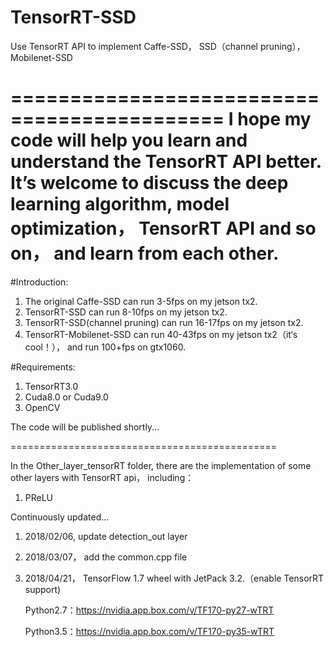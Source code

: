 # TensorRT-SSD
Use TensorRT API to implement Caffe-SSD， SSD（channel pruning）， Mobilenet-SSD

============================================
I hope my code will help you learn and understand the TensorRT API better. It’s welcome to discuss the deep learning algorithm, model optimization， TensorRT API and so on， and learn from each other.
==============================================================================

#Introduction:

1. The original Caffe-SSD can run 3-5fps on my jetson tx2.
2. TensorRT-SSD can run 8-10fps on my jetson tx2.
3. TensorRT-SSD(channel pruning) can run 16-17fps on my jetson tx2.
4. TensorRT-Mobilenet-SSD can run 40-43fps on my jetson tx2（it‘s cool！）， and run 100+fps on gtx1060.

#Requirements:

1. TensorRT3.0
2. Cuda8.0 or Cuda9.0
3. OpenCV


The code will be published shortly...

==============================================

In the Other_layer_tensorRT folder, there are the implementation of some other layers with TensorRT api， including：

1. PReLU

Continuously updated...

1. 2018/02/06, update detection_out layer
2. 2018/03/07， add the common.cpp file
3. 2018/04/21， TensorFlow 1.7 wheel with JetPack 3.2.（enable TensorRT support)

   Python2.7：https://nvidia.app.box.com/v/TF170-py27-wTRT
   
   Python3.5：https://nvidia.app.box.com/v/TF170-py35-wTRT
